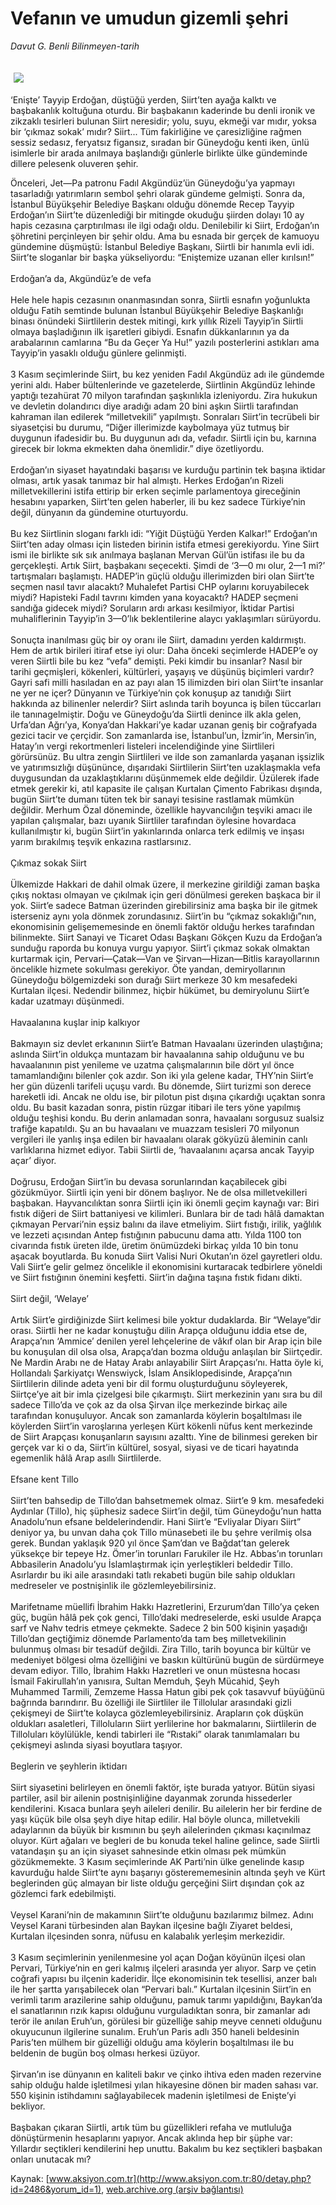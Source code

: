 # Vefanın ve umudun gizemli şehri

*Davut G. Benli Bilinmeyen-tarih*

<div>
 <font>
  <img border="0" height="1" src="/web/20030624014251im_/http://www.aksiyon.com.tr/images/blank.gif"/>
 </font>
 <font class="content">
  <p>
   <img border="0" hspace="5" src="/web/20030624014251im_/http://www.aksiyon.com.tr/resim/47/36.jpg" vspace="5"/>
  </p>
 </font>
 <font class="content">
  ‘Enişte’ Tayyip Erdoğan, düştüğü yerden, Siirt’ten ayağa kalktı ve başbakanlık koltuğuna oturdu. Bir başbakanın kaderinde bu denli ironik ve zikzaklı tesirleri bulunan Siirt neresidir; yolu, suyu, ekmeği var mıdır, yoksa bir ‘çıkmaz sokak’ mıdır? Siirt... Tüm fakirliğine ve çaresizliğine rağmen sessiz sedasız, feryatsız figansız, sıradan bir Güneydoğu kenti iken, ünlü isimlerle bir arada anılmaya başlandığı günlerle birlikte ülke gündeminde dillere pelesenk oluveren şehir.
 </font>
 <p>
  <font class="content">
   Önceleri, Jet—Pa patronu Fadıl Akgündüz’ün Güneydoğu’ya yapmayı tasarladığı yatırımların sembol şehri olarak gündeme gelmişti. Sonra da, İstanbul Büyükşehir Belediye Başkanı olduğu dönemde Recep Tayyip Erdoğan’ın Siirt’te düzenlediği bir mitingde okuduğu şiirden dolayı 10 ay hapis cezasına çarptırılması ile ilgi odağı oldu. Denilebilir ki Siirt, Erdoğan’ın şöhretini perçinleyen bir şehir oldu. Ama bu esnada bir gerçek de kamuoyu gündemine düşmüştü: İstanbul Belediye Başkanı, Siirtli bir hanımla evli idi. Siirt’te sloganlar bir başka yükseliyordu: “Eniştemize uzanan eller kırılsın!”
   <br/>
   <br/>
   Erdoğan’a da, Akgündüz’e de vefa
   <br/>
   <br/>
   Hele hele hapis cezasının onanmasından sonra, Siirtli esnafın yoğunlukta olduğu Fatih semtinde bulunan İstanbul Büyükşehir Belediye Başkanlığı binası önündeki Siirtlilerin destek mitingi, kırk yıllık Rizeli Tayyip’in Siirtli olmaya başladığının ilk işaretleri gibiydi. Esnafın dükkanlarının ya da arabalarının camlarına “Bu da Geçer Ya Hu!” yazılı posterlerini astıkları ama Tayyip’in yasaklı olduğu günlere gelinmişti.
   <br/>
   <br/>
   3 Kasım seçimlerinde Siirt, bu kez yeniden Fadıl Akgündüz adı ile gündemde yerini aldı. Haber bültenlerinde ve gazetelerde, Siirtlinin Akgündüz lehinde yaptığı tezahürat 70 milyon tarafından şaşkınlıkla izleniyordu. Zira hukukun ve devletin dolandırıcı diye aradığı adam 20 bini aşkın Siirtli tarafından kahraman ilan edilerek “milletvekili” yapılmıştı. Sonraları Siirt’in tecrübeli bir siyasetçisi bu durumu, “Diğer illerimizde kaybolmaya yüz tutmuş bir duygunun ifadesidir bu. Bu duygunun adı da, vefadır. Siirtli için bu, karnına girecek bir lokma ekmekten daha önemlidir.” diye özetliyordu.
   <br/>
   <br/>
   Erdoğan’ın siyaset hayatındaki başarısı ve kurduğu partinin tek başına iktidar olması, artık yasak tanımaz bir hal almıştı. Herkes Erdoğan’ın Rizeli milletvekillerini istifa ettirip bir erken seçimle parlamentoya gireceğinin hesabını yaparken, Siirt’ten gelen haberler, ili bu kez sadece Türkiye’nin değil, dünyanın da gündemine oturtuyordu.
   <br/>
   <br/>
   Bu kez Siirtlinin sloganı farklı idi: “Yiğit Düştüğü Yerden Kalkar!” Erdoğan’ın Siirt’ten aday olması için listeden birinin istifa etmesi gerekiyordu. Yine Siirt ismi ile birlikte sık sık anılmaya başlanan Mervan Gül’ün istifası ile bu da gerçekleşti. Artık Siirt, başbakanı seçecekti. Şimdi de ‘3—0 mı olur, 2—1 mi?’ tartışmaları başlamıştı. HADEP’in güçlü olduğu illerimizden biri olan Siirt’te seçmen nasıl tavır alacaktı? Muhalefet Partisi CHP oylarını koruyabilecek miydi? Hapisteki Fadıl tavrını kimden yana koyacaktı? HADEP seçmeni sandığa gidecek miydi? Soruların ardı arkası kesilmiyor, İktidar Partisi muhaliflerinin Tayyip’in 3—0’lık beklentilerine alaycı yaklaşımları sürüyordu.
   <br/>
   <br/>
   Sonuçta inanılması güç bir oy oranı ile Siirt, damadını yerden kaldırmıştı. Hem de artık birileri itiraf etse iyi olur: Daha önceki seçimlerde HADEP’e oy veren Siirtli bile bu kez “vefa” demişti. Peki kimdir bu insanlar? Nasıl bir tarihi geçmişleri, kökenleri, kültürleri, yaşayış ve düşünüş biçimleri vardır? Gayri safi milli hasıladan en az payı alan 15 ilimizden biri olan Siirt’te insanlar ne yer ne içer? Dünyanın ve Türkiye’nin çok konuşup az tanıdığı Siirt hakkında az bilinenler nelerdir? Siirt aslında tarih boyunca iş bilen tüccarları ile tanınagelmiştir. Doğu ve Güneydoğu’da Siirtli denince ilk akla gelen, Urfa’dan Ağrı’ya, Konya’dan Hakkari’ye kadar uzanan geniş bir coğrafyada gezici tacir ve çerçidir. Son zamanlarda ise, İstanbul’un, İzmir’in, Mersin’in, Hatay’ın vergi rekortmenleri listeleri incelendiğinde yine Siirtlileri görürsünüz. Bu ultra zengin Siirtlileri ve ilde son zamanlarda yaşanan işsizlik ve yatırımsızlığı düşününce, dışarıdaki Siirtlilerin Siirt’ten uzaklaşmakla vefa duygusundan da uzaklaştıklarını düşünmemek elde değildir. Üzülerek ifade etmek gerekir ki, atıl kapasite ile çalışan Kurtalan Çimento Fabrikası dışında, bugün Siirt’te dumanı tüten tek bir sanayi tesisine rastlamak mümkün değildir. Merhum Özal döneminde, özellikle hayvancılığın teşviki amacı ile yapılan çalışmalar, bazı uyanık Siirtliler tarafından öylesine hovardaca kullanılmıştır ki, bugün Siirt’in yakınlarında onlarca terk edilmiş ve inşası yarım bırakılmış teşvik enkazına rastlarsınız.
   <br/>
   <br/>
   Çıkmaz sokak Siirt
   <br/>
   <br/>
   Ülkemizde Hakkari de dahil olmak üzere, il merkezine girildiği zaman başka çıkış noktası olmayan ve çıkılmak için geri dönülmesi gereken başkaca bir il yok. Siirt’e sadece Batman üzerinden girebilirsiniz ama başka bir ile gitmek isterseniz  aynı yola dönmek zorundasınız. Siirt’in bu “çıkmaz sokaklığı”nın, ekonomisinin gelişememesinde en önemli faktör olduğu herkes tarafından bilinmekte. Siirt Sanayi ve Ticaret Odası Başkanı Gökçen Kuzu da Erdoğan’a sunduğu raporda bu konuya vurgu yapıyor. Siirt’i çıkmaz sokak olmaktan kurtarmak için, Pervari—Çatak—Van ve Şirvan—Hizan—Bitlis karayollarının öncelikle hizmete sokulması gerekiyor. Öte yandan, demiryollarının Güneydoğu bölgemizdeki son durağı Siirt merkeze 30 km mesafedeki Kurtalan ilçesi. Nedendir bilinmez, hiçbir hükümet, bu demiryolunu Siirt’e kadar uzatmayı düşünmedi.
   <br/>
   <br/>
   Havaalanına kuşlar inip kalkıyor
   <br/>
   <br/>
   Bakmayın siz devlet erkanının Siirt’e Batman Havaalanı üzerinden ulaştığına; aslında Siirt’in oldukça muntazam bir havaalanına sahip olduğunu ve bu havaalanının pist yenileme ve uzatma çalışmalarının bile dört yıl önce tamamlandığını bilenler çok azdır. Son iki yıla gelene kadar, THY’nin Siirt’e her gün düzenli tarifeli uçuşu vardı. Bu dönemde, Siirt turizmi son derece hareketli idi. Ancak ne oldu ise, bir pilotun pist dışına çıkardığı uçaktan sonra oldu. Bu basit kazadan sonra, pistin rüzgar itibari ile ters yöne yapılmış olduğu teşhisi kondu. Bu derin anlamadan sonra, havaalanı sorgusuz sualsiz trafiğe kapatıldı. Şu an bu havaalanı ve muazzam tesisleri 70 milyonun vergileri ile yanlış inşa edilen bir havaalanı olarak gökyüzü âleminin canlı varlıklarına hizmet ediyor. Tabii Siirtli de, ‘havaalanını açarsa ancak Tayyip açar’ diyor.
   <br/>
   <br/>
   Doğrusu, Erdoğan Siirt’in bu devasa sorunlarından kaçabilecek gibi gözükmüyor. Siirtli için yeni bir dönem başlıyor. Ne de olsa milletvekilleri başbakan. Hayvancılıktan sonra Siirtli için iki önemli geçim kaynağı var: Biri fıstık diğeri de Siirt battaniyesi ve kilimleri. Bunlara bir de tadı hâlâ damaktan çıkmayan Pervari’nin eşsiz balını da ilave etmeliyim. Siirt fıstığı, irilik, yağlılık ve lezzeti  açısından Antep fıstığının pabucunu dama attı. Yılda 1100 ton civarında fıstık üreten ilde, üretim önümüzdeki birkaç yılda 10 bin tonu aşacak boyutlarda. Bu konuda Siirt Valisi Nuri Okutan’ın özel gayretleri oldu. Vali Siirt’e gelir gelmez öncelikle il ekonomisini kurtaracak tedbirlere yöneldi ve Siirt fıstığının önemini keşfetti. Siirt’in dağına taşına fıstık fidanı dikti.
   <br/>
   <br/>
   Siirt değil, ‘Welaye’
   <br/>
   <br/>
   Artık Siirt’e girdiğinizde Siirt kelimesi bile yoktur dudaklarda. Bir “Welaye”dir orası. Siirtli her ne kadar konuştuğu dilin Arapça olduğunu iddia etse de, Arapça’nın ‘Ammice’ denilen yerel lehçelerine de vâkıf olan bir Arap için bile bu konuşulan dil olsa olsa, Arapça’dan bozma olduğu anlaşılan bir Siirtçedir. Ne Mardin Arabı ne de Hatay Arabı anlayabilir Siirt Arapçası’nı. Hatta öyle ki, Hollandalı Şarkiyatçı Wenswiyck, İslam Ansiklopedisinde, Arapça’nın Siirtlilerin dilinde adeta yeni bir dil formu oluşturduğunu söyleyerek, Siirtçe’ye ait bir imla çizelgesi bile çıkarmıştı. Siirt merkezinin yanı sıra bu dil sadece Tillo’da ve çok az da olsa Şirvan ilçe merkezinde birkaç aile tarafından konuşuluyor. Ancak son zamanlarda köylerin boşaltılması ile köylerden Siirt’in varoşlarına yerleşen Kürt kökenli nüfus kent merkezinde de Siirt Arapçası konuşanların sayısını azalttı. Yine de bilinmesi gereken bir gerçek var ki o da, Siirt’in kültürel, sosyal, siyasi ve de ticari hayatında egemenlik hâlâ Arap asıllı Siirtlilerde.
   <br/>
   <br/>
   Efsane kent Tillo
   <br/>
   <br/>
   Siirt’ten bahsedip de Tillo’dan bahsetmemek olmaz. Siirt’e 9 km. mesafedeki Aydınlar (Tillo), hiç şüphesiz sadece Siirt’in değil, tüm Güneydoğu’nun hatta Anadolu’nun efsane beldelerindendir. Hani Siirt’e “Evliyalar Diyarı Siirt” deniyor ya, bu unvan daha çok Tillo münasebeti ile bu şehre verilmiş olsa gerek. Bundan yaklaşık 920 yıl önce Şam’dan ve Bağdat’tan gelerek yüksekçe bir tepeye Hz. Ömer’in torunları Farukiler ile Hz. Abbas’ın torunları Abbasilerin Anadolu’yu İslamlaştırmak için yerleştikleri beldedir Tillo. Asırlardır bu iki aile arasındaki tatlı rekabeti bugün bile sahip oldukları medreseler ve postnişinlik ile gözlemleyebilirsiniz.
   <br/>
   <br/>
   Marifetname müellifi İbrahim Hakkı Hazretlerini, Erzurum’dan Tillo’ya çeken güç, bugün hâlâ pek çok genci, Tillo’daki medreselerde, eski usulde Arapça sarf ve Nahv tedris etmeye çekmekte. Sadece 2 bin 500 kişinin yaşadığı Tillo’dan geçtiğimiz dönemde Parlamento’da tam beş  milletvekilinin bulunmuş olması bir tesadüf değildi. Zira Tillo, tarih boyunca bir kültür ve medeniyet bölgesi olma özelliğini ve baskın kültürünü bugün de sürdürmeye devam ediyor. Tillo, İbrahim Hakkı  Hazretleri ve onun müstesna hocası İsmail Fakirullah’ın yanısıra, Sultan Memduh, Şeyh Mücahid, Şeyh Muhammed Tarmili, Zemzeme Hassa Hatun gibi pek çok tasavvuf büyüğünü bağrında barındırır. Bu özelliği ile Siirtliler ile Tillolular arasındaki gizli çekişmeyi de Siirt’te kolayca gözlemleyebilirsiniz. Arapların çok düşkün oldukları asaletleri, Tilloluların Siirt yerlilerine hor bakmalarını, Siirtlilerin de Tilloluları köylülükle, kendi tabirleri ile “Rıstaki” olarak tanımlamaları bu çekişmeyi aslında siyasi boyutlara taşıyor.
   <br/>
   <br/>
   Beglerin ve şeyhlerin iktidarı
   <br/>
   <br/>
   Siirt siyasetini belirleyen en önemli faktör, işte burada yatıyor. Bütün siyasi partiler, asil bir ailenin postnişinliğine dayanmak zorunda hissederler kendilerini. Kısaca bunlara şeyh aileleri denilir. Bu ailelerin her bir ferdine de yaşı küçük bile olsa şeyh diye hitap edilir. Hal böyle olunca, milletvekili adaylarının da büyük bir kısmının bu şeyh ailelerinden çıkması kaçınılmaz oluyor. Kürt ağaları ve begleri de bu konuda tekel haline gelince, sade Siirtli vatandaşın şu an için siyaset sahnesinde etkin olması pek mümkün gözükmemekte. 3 Kasım seçimlerinde AK Parti’nin ülke genelinde kasıp kavurduğu halde Siirt’te aynı başarıyı gösterememesinin altında şeyh ve Kürt beglerinden güç almayan bir liste olduğu gerçeğini Siirt dışından çok  az gözlemci fark edebilmişti.
   <br/>
   <br/>
   Veysel Karani’nin de makamının Siirt’te olduğunu bazılarımız bilmez. Adını Veysel Karani türbesinden alan Baykan ilçesine bağlı Ziyaret beldesi, Kurtalan ilçesinden sonra, nüfusu en kalabalık yerleşim merkezidir.
   <br/>
   <br/>
   3 Kasım seçimlerinin yenilenmesine yol açan Doğan köyünün ilçesi olan Pervari, Türkiye’nin en geri kalmış ilçeleri arasında yer alıyor. Sarp ve çetin coğrafi yapısı bu ilçenin kaderidir. İlçe ekonomisinin tek tesellisi, anzer balı ile her şartta yarışabilecek olan “Pervari balı.” Kurtalan ilçesinin Siirt’in en verimli tarım arazilerine sahip olduğunu, pamuk tarımı yapıldığını, Baykan’da el sanatlarının rızık kapısı olduğunu vurguladıktan sonra, bir zamanlar adı terör ile anılan Eruh’un, görülesi bir güzelliğe sahip meyve cenneti olduğunu okuyucunun ilgilerine sunalım. Eruh’un Paris adlı 350 haneli beldesinin Paris’ten mülhem bir güzelliği olduğu ama köylerin boşaltılması ile bu beldenin de bugün boş olması herkesi üzüyor.
   <br/>
   <br/>
   Şirvan’ın ise dünyanın en kaliteli bakır ve çinko ihtiva eden maden rezervine sahip olduğu halde işletilmesi yılan hikayesine dönen bir maden sahası var. 550 kişinin istihdamını sağlayabilecek madenin işletilmesi de Enişte’yi bekliyor.
   <br/>
   <br/>
   Başbakan çıkaran Siirtli, artık tüm bu güzellikleri refaha ve mutluluğa dönüştürmenin hesaplarını yapıyor. Ancak aklında hep bir şüphe var: Yıllardır seçtikleri kendilerini hep unuttu. Bakalım bu kez seçtikleri başbakan onları unutacak mı?
  </font>
 </p>
</div>


Kaynak: [www.aksiyon.com.tr](http://www.aksiyon.com.tr:80/detay.php?id=2486&yorum_id=1), [web.archive.org (arşiv bağlantısı)](http://web.archive.org/web/20030624014251/http://www.aksiyon.com.tr:80/detay.php?id=2486&yorum_id=1)
